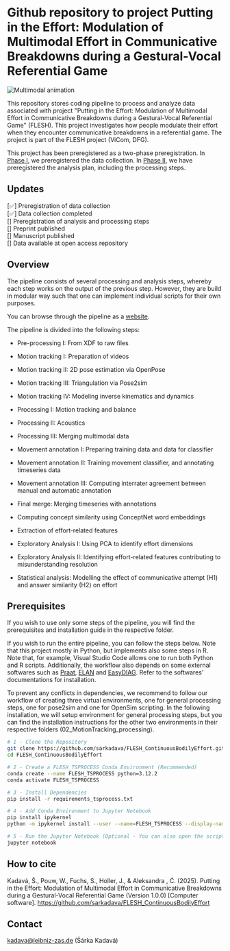 # Github repository to project Putting in the Effort: Modulation of Multimodal Effort in Communicative Breakdowns during a Gestural-Vocal Referential Game

![Multimodal animation](multimodal_anim.gif)

This repository stores coding pipeline to process and analyze data associated with project "Putting in the Effort: Modulation of Multimodal Effort in Communicative Breakdowns during a Gestural-Vocal Referential Game" (FLESH). This project investigates how people modulate their effort when they encounter communicative breakdowns in a referential game. The project is part of the FLESH project (ViCom, DFG).

This project has been preregistered as a two-phase preregistration. In [Phase I](), we preregistered the data collection. In [Phase II](), we have preregistered the analysis plan, including the processing steps.

## Updates

[✅] Preregistration of data collection  <br>
[✅] Data collection completed  <br>
[] Preregistration of analysis and processing steps  <br>
[] Preprint published  <br>
[] Manuscript published  <br>
[] Data available at open access repository  <br>


## Overview

The pipeline consists of several processing and analysis steps, whereby each step works on the output of the previous step. However, they are build in modular way such that one can implement individual scripts for their own purposes.

You can browse through the pipeline as a [website](https://sarkadava.github.io/FLESH_ContinuousBodilyEffort/).

The pipeline is divided into the following steps:

- Pre-processing I: From XDF to raw files

- Motion tracking I: Preparation of videos
- Motion tracking II: 2D pose estimation via OpenPose
- Motion tracking III: Triangulation via Pose2sim
- Motion tracking IV: Modeling inverse kinematics and dynamics

- Processing I: Motion tracking and balance
- Processing II: Acoustics
- Processing III: Merging multimodal data

- Movement annotation I: Preparing training data and data for classifier
- Movement annotation II: Training movement classifier, and annotating timeseries data
- Movement annotation III: Computing interrater agreement between manual and automatic annotation

- Final merge: Merging timeseries with annotations

- Computing concept similarity using ConceptNet word embeddings
- Extraction of effort-related features

- Exploratory Analysis I: Using PCA to identify effort dimensions
- Exploratory Analysis II: Identifying effort-related features contributing to misunderstanding resolution

- Statistical analysis: Modelling the effect of communicative attempt (H1) and answer similarity (H2) on effort

## Prerequisites

If you wish to use only some steps of the pipeline, you will find the prerequisites and installation guide in the respective folder.

If you wish to run the entire pipeline, you can follow the steps below. Note that this project mostly in Python, but implements also some steps in R. Note that, for example, Visual Studio Code allows one to run both Python and R scripts. Additionally, the workflow also depends on some external softwares such as [Praat](https://www.fon.hum.uva.nl/praat/), [ELAN](https://archive.mpi.nl/tla/elan) and [EasyDIAG](https://sourceforge.net/projects/easydiag/). Refer to the softwares' documentations for installation.

To prevent any conflicts in dependencies, we recommend to follow our workflow of creating three virtual environments, one for general processing steps, one for pose2sim and one for OpenSim scripting. In the following installation, we will setup environment for general processing steps, but you can find the installation instructions for the other two environments in their respective folders (02_MotionTracking_processing).

```bash
# 1 - Clone the Repository
git clone https://github.com/sarkadava/FLESH_ContinuousBodilyEffort.git
cd FLESH_ContinuousBodilyEffort

# 2 - Create a FLESH_TSPROCESS Conda Environment (Recommended)
conda create --name FLESH_TSPROCESS python=3.12.2
conda activate FLESH_TSPROCESS

# 3 - Install Dependencies
pip install -r requirements_tsprocess.txt

# 4 - Add Conda Environment to Jupyter Notebook
pip install ipykernel
python -m ipykernel install --user --name=FLESH_TSPROCESS --display-name "Python (FLESH_TSPROCESS)"

# 5 - Run the Jupyter Notebook (Optional - You can also open the scripts in Visual Studio Code)
jupyter notebook
```

## How to cite

Kadavá, Š., Pouw, W., Fuchs, S., Holler, J., & Aleksandra , Ć. (2025). Putting in the Effort: Modulation of Multimodal Effort in Communicative Breakdowns during a Gestural-Vocal Referential Game (Version 1.0.0) [Computer software]. https://github.com/sarkadava/FLESH_ContinuousBodilyEffort

## Contact

kadava@leibniz-zas.de (Šárka Kadavá)